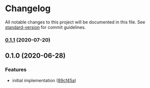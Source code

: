 # Changelog

All notable changes to this project will be documented in this file. See [standard-version](https://github.com/conventional-changelog/standard-version) for commit guidelines.

### [0.1.1](https://github.com/toolbuilder/rollup-plugin-commands/compare/v0.1.0...v0.1.1) (2020-07-20)

## 0.1.0 (2020-06-28)


### Features

* initial implementation ([89cf45a](https://github.com/toolbuilder/rollup-plugin-commands/commit/89cf45ae6efb4aa4f0d8b6f19432dc91b0cb9f4c))
